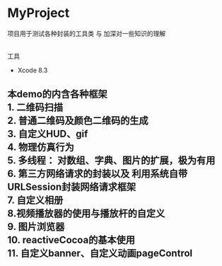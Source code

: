 # MyProject
项目用于测试各种封装的工具类 与 加深对一些知识的理解


<br> 工具
* Xcode 8.3  


## 本demo的内含各种框架      <br> 1. 二维码扫描  <br> 2. 普通二维码及颜色二维码的生成  <br> 3. 自定义HUD、gif     <br> 4. 物理仿真行为     <br> 5. 多线程： 对数组、字典、图片的扩展，极为有用  <br> 6. 第三方网络请求的封装以及 利用系统自带URLSession封装网络请求框架  <br> 7. 自定义相册  <br> 8.视频播放器的使用与播放杆的自定义   <br> 9. 图片浏览器 <br> 10. reactiveCocoa的基本使用  <br> 11. 自定义banner、自定义动画pageControl 
    

##

